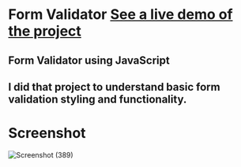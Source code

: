 # Form Validator   [See a live demo of the project](https://ahmed-roshdy-1.github.io/Form-Validator/)
## Form Validator using JavaScript
## I did that project to understand basic form validation styling and functionality.

# Screenshot
![Screenshot (389)](https://user-images.githubusercontent.com/65695097/133192257-ec3996f0-671e-4039-94a5-d6e3712c39f7.png)

